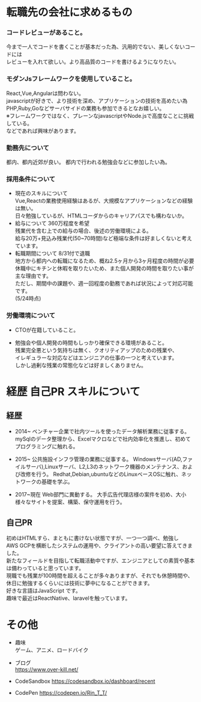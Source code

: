 # 転職先の会社に求めるもの

### コードレビューがあること。
今まで一人でコードを書くことが基本だった為、汎用的でない、美しくないコードには  
レビューを入れて欲しい。より高品質のコードを書けるようになりたい。  

### モダンJsフレームワークを使用していること。
React,Vue,Angularは問わない。  
javascriptが好きで、より技術を深め、アプリケーションの技術を高めたい為  
PHP,Ruby,Goなどサーバサイドの業務も参加できるとなお嬉しい。  
※フレームワークではなく、プレーンなjavascriptやNode.jsで高度なことに挑戦
している。  
などであれば興味があります。  

### 勤務先について
都内、都内近郊が良い。
都内で行われる勉強会などに参加したい為。

### 採用条件について
- 現在のスキルについて  
    Vue,Reactの業務使用経験はあるが、大規模なアプリケーションなどの経験は無い。  
    日々勉強しているが、HTMLコーダからのキャリアパスでも構わないか。  
- 給与について
    360万程度を希望  
    残業代を含む上での給与の場合、後述の労働環境による。  
    給与20万+見込み残業代(50~70時間)など極端な条件は好ましくないと考えています。  
- 転職期間について
    8/31付で退職  
    地方から都内への転職になるため、概ね2.5ヶ月から3ヶ月程度の時間が必要  
    休職中にキチンと休暇を取りたいため、また個人開発の時間を取りたい事が主な理由です。  
    ただし、期間中の課題や、週一回程度の勤務であれば状況によって対応可能です。  
    (5/24時点)

### 労働環境について
- CTOが在籍していること。

- 勉強会や個人開発の時間もしっかり確保できる環境があること。  
残業完全悪という気持ちは無く、クオリティアップのための残業や、  
イレギュラーな対応などはエンジニアの仕事の一つと考えています。  
しかし過剰な残業の常態化などは好ましくありません。  



# 経歴 自己PR スキルについて

## 経歴
- 2014~
ベンチャー企業で社内ツールを使ったデータ解析業務に従事する。
mySqlのデータ整理から、Excelマクロなどで社内効率化を推進し、初めてプログラミングに触れる。

- 2015~
公共施設インフラ管理の業務に従事する。
Windowsサーバ(AD,ファイルサーバ),Linuxサーバ、L2,L3のネットワーク機器のメンテナンス、および改修を行う。
Redhat,Debian,ubuntuなどのLinuxベースOSに触れ、ネットワークの基礎を学ぶ。

- 2017~現在
Web部門に異動する。
大手広告代理店様の案件を初め、大小様々なサイトを提案、構築、保守運用を行う。

## 自己PR
初めはHTMLすら、まともに書けない状態ですが、一つ一つ調べ、勉強し  
AWS GCPを横断したシステムの運用や、クライアントの高い要望に答えてきました。  
新たなフィールドを目指して転職活動中ですが、エンジニアとしての素質や基本は備わっていると思っています。  
現職でも残業が100時間を超えることが多々ありますが、それでも休憩時間や、休日に勉強するくらいには技術に夢中になることができます。  
好きな言語はJavaScript です。  
趣味で最近はReactNative、laravelを触っています。


# その他
- 趣味  
ゲーム、アニメ、ロードバイク  

- ブログ  
https://www.over-kill.net/

- CodeSandbox
https://codesandbox.io/dashboard/recent

- CodePen
https://codepen.io/Rin_T_T/




